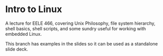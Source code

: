 # Intro to Linux

A lecture for EELE 466, covering Unix Philosophy, file system hierarchy, shell basics, shell scripts, and some sundry useful for working with embedded Linux.

This branch has examples in the slides so it can be used as a standalone slide deck. 
